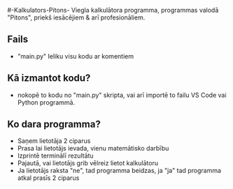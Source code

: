 #-Kalkulators-Pitons-
Viegla kalkulātora programma, programmas valodā "Pitons", priekš iesācējiem & arī profesionāliem.

## Fails
- "main.py" Ieliku visu kodu ar komentiem

## Kā izmantot kodu?
- nokopē to kodu no "main.py" skripta, vai arī importē to failu VS Code vai Python programmā.

## Ko dara programma?
- Saņem lietotāja 2 ciparus
- Prasa lai lietotājs ievada, vienu matemātisko darbību
- Izprintē terminālī rezultātu
- Pajautā, vai lietotājs grib vēlreiz lietot kalkulātoru
- Ja lietotājs raksta "ne", tad programma beidzas, ja "ja" tad programma atkal prasīs 2 ciparus
